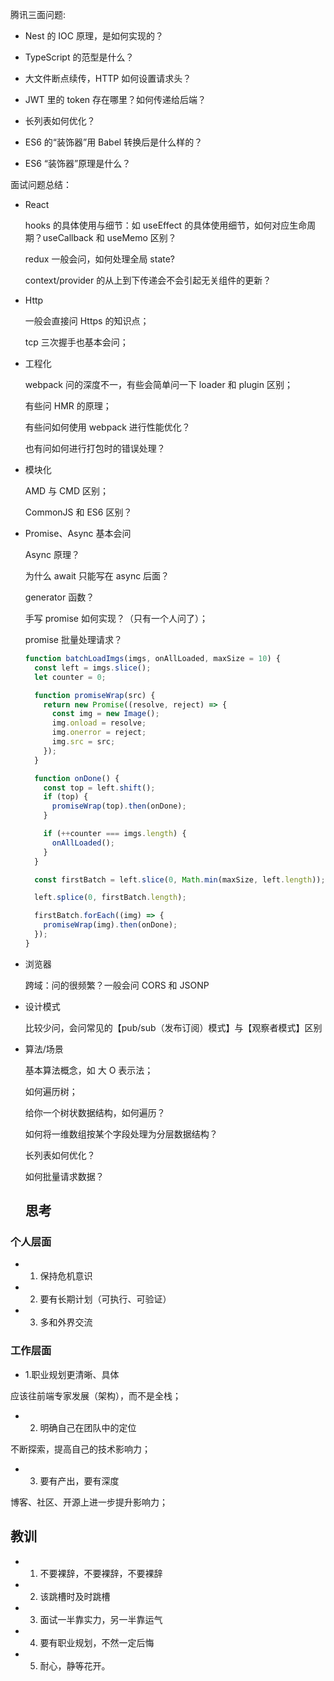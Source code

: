 腾讯三面问题:

- Nest 的 IOC 原理，是如何实现的？

- TypeScript 的范型是什么？

- 大文件断点续传，HTTP 如何设置请求头？

- JWT 里的 token 存在哪里？如何传递给后端？

- 长列表如何优化？

- ES6 的“装饰器”用 Babel 转换后是什么样的？

- ES6 “装饰器”原理是什么？

面试问题总结：

- React

  hooks 的具体使用与细节：如 useEffect 的具体使用细节，如何对应生命周期？useCallback 和 useMemo 区别？

  redux 一般会问，如何处理全局 state?

  context/provider 的从上到下传递会不会引起无关组件的更新？

- Http

  一般会直接问 Https 的知识点；

  tcp 三次握手也基本会问；

- 工程化

  webpack 问的深度不一，有些会简单问一下 loader 和 plugin 区别；

  有些问 HMR 的原理；

  有些问如何使用 webpack 进行性能优化？

  也有问如何进行打包时的错误处理？

- 模块化

  AMD 与 CMD 区别；

  CommonJS 和 ES6 区别？

- Promise、Async 基本会问

  Async 原理？

  为什么 await 只能写在 async 后面？

  generator 函数？

  手写 promise 如何实现？（只有一个人问了）；

  promise 批量处理请求？

  ```js
  function batchLoadImgs(imgs, onAllLoaded, maxSize = 10) {
    const left = imgs.slice();
    let counter = 0;

    function promiseWrap(src) {
      return new Promise((resolve, reject) => {
        const img = new Image();
        img.onload = resolve;
        img.onerror = reject;
        img.src = src;
      });
    }

    function onDone() {
      const top = left.shift();
      if (top) {
        promiseWrap(top).then(onDone);
      }

      if (++counter === imgs.length) {
        onAllLoaded();
      }
    }

    const firstBatch = left.slice(0, Math.min(maxSize, left.length));

    left.splice(0, firstBatch.length);

    firstBatch.forEach((img) => {
      promiseWrap(img).then(onDone);
    });
  }
  ```

- 浏览器

  跨域：问的很频繁？一般会问 CORS 和 JSONP

- 设计模式

  比较少问，会问常见的【pub/sub（发布订阅）模式】与【观察者模式】区别

- 算法/场景

  基本算法概念，如 大 O 表示法；

  如何遍历树；

  给你一个树状数据结构，如何遍历？

  如何将一维数组按某个字段处理为分层数据结构？

  长列表如何优化？

  如何批量请求数据？

  ## 思考

### 个人层面

- 1. 保持危机意识
- 2. 要有长期计划（可执行、可验证）
- 3. 多和外界交流

### 工作层面

- 1.职业规划更清晰、具体

应该往前端专家发展（架构），而不是全栈；

- 2. 明确自己在团队中的定位

不断探索，提高自己的技术影响力；

- 3. 要有产出，要有深度

博客、社区、开源上进一步提升影响力；

## 教训

- 1. 不要裸辞，不要裸辞，不要裸辞

- 2. 该跳槽时及时跳槽

- 3. 面试一半靠实力，另一半靠运气

- 4. 要有职业规划，不然一定后悔

- 5. 耐心，静等花开。
